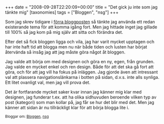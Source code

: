 +++
date = "2008-09-28T22:20:09+00:00"
title = "Det gick ju inte som jag tänkte mig"
[taxonomies]
tags = ["Bloggen", "nsg"]
+++

Som jag skrev tidigare i [förra bloggposten][1] så tänkte jag använda ett redan existerande tema för att komma igång fort. Men jag hittade inget jag gillade till 100% så jag kom på mig själv att sitta och förändra det.

Efter det så fick bloggen ligga och vila, jag har varit mycket upptagen och har inte haft tid att blogga men nu när både tiden och lusten har börjat återvända så insåg jag att jag måste göra något åt bloggen.

Jag valde att börja om med designen och göra en ny, egen, från grunden. Jag valde en mycket enkel och ren design. Både för att det ska gå fort att göra, och för att jag vill ha fokus på inläggen. Jag gjorde även att intressant val att plassera navigationslänkarna i botten på sidan, d.v.s. inte alls synliga. Ett litet ovanligt val, men jag vill prova det.

Det är fortfarande mycket saker kvar innan jag känner mig klar med designen, jag funderar t.ex. att ha olika sidhuvuden beroende vilken typ av post (kategori) som man kollar på, jag får se hur det blir med det. Men jag känner att sidan är nu tillräckligt klar för att börja blogga lite i.

<small> <p class='technorati-tags'>
  Bloggar om: <a class='technorati-link' href='http://bloggar.se/om/Bloggen' rel='tag' target='_self'>Bloggen</a>, <a class='technorati-link' href='http://bloggar.se/om/nsg' rel='tag' target='_self'>nsg</a>
</p></small>

 [1]: http://nsg.cc/2008/06/26/ny-blogg/
